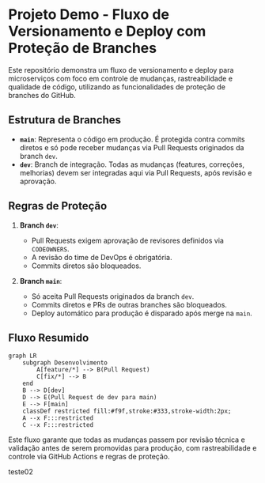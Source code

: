 # Projeto Demo - Fluxo de Versionamento e Deploy com Proteção de Branches

Este repositório demonstra um fluxo de versionamento e deploy para microserviços com foco em controle de mudanças, rastreabilidade e qualidade de código, utilizando as funcionalidades de proteção de branches do GitHub.

## Estrutura de Branches

- **`main`**: Representa o código em produção. É protegida contra commits diretos e só pode receber mudanças via Pull Requests originados da branch `dev`.
- **`dev`**: Branch de integração. Todas as mudanças (features, correções, melhorias) devem ser integradas aqui via Pull Requests, após revisão e aprovação.

## Regras de Proteção

1. **Branch `dev`**:
   - Pull Requests exigem aprovação de revisores definidos via `CODEOWNERS`.
   - A revisão do time de DevOps é obrigatória.
   - Commits diretos são bloqueados.

2. **Branch `main`**:
   - Só aceita Pull Requests originados da branch `dev`.
   - Commits diretos e PRs de outras branches são bloqueados.
   - Deploy automático para produção é disparado após merge na `main`.

## Fluxo Resumido

```mermaid
graph LR
    subgraph Desenvolvimento
        A[feature/*] --> B(Pull Request)
        C[fix/*] --> B
    end
    B --> D[dev]
    D --> E(Pull Request de dev para main)
    E --> F[main]
    classDef restricted fill:#f9f,stroke:#333,stroke-width:2px;
    A --x F:::restricted
    C --x F:::restricted
```

Este fluxo garante que todas as mudanças passem por revisão técnica e validação antes de serem promovidas para produção, com rastreabilidade e controle via GitHub Actions e regras de proteção.

teste02

